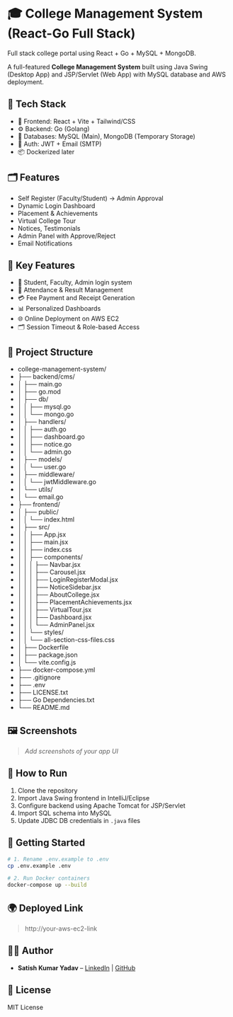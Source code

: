 # 🎓 College Management System (React-Go Full Stack)

Full stack college portal using React + Go + MySQL + MongoDB.

A full-featured **College Management System** built using Java Swing (Desktop App) and JSP/Servlet (Web App) with MySQL database and AWS deployment.

## 🔧 Tech Stack

- 🧠 Frontend: React + Vite + Tailwind/CSS
- ⚙️ Backend: Go (Golang)
- 💾 Databases: MySQL (Main), MongoDB (Temporary Storage)
- 🔐 Auth: JWT + Email (SMTP)
- 📦 Dockerized later

## 🗂️ Features

- Self Register (Faculty/Student) → Admin Approval
- Dynamic Login Dashboard
- Placement & Achievements
- Virtual College Tour
- Notices, Testimonials
- Admin Panel with Approve/Reject
- Email Notifications

## 🔑 Key Features

- 🔐 Student, Faculty, Admin login system
- 🧾 Attendance & Result Management
- 💳 Fee Payment and Receipt Generation
- 📊 Personalized Dashboards
- 🌐 Online Deployment on AWS EC2
- 🗂️ Session Timeout & Role-based Access

## 📁 Project Structure

- college-management-system/
- ├── backend/cms/
- │ ├── main.go
- │ ├── go.mod
- │ ├── db/
- │ │ ├── mysql.go
- │ │ └── mongo.go
- │ ├── handlers/
- │ │ ├── auth.go
- │ │ ├── dashboard.go
- │ │ ├── notice.go
- │ │ └── admin.go
- │ ├── models/
- │ │ └── user.go
- │ ├── middleware/
- │ │ └── jwtMiddleware.go
- │ └── utils/
- │ └── email.go
- ├── frontend/
- │ ├── public/
- │ │ └── index.html
- │ ├── src/
- │ │ ├── App.jsx
- │ │ ├── main.jsx
- │ │ ├── index.css
- │ │ ├── components/
- │ │ │ ├── Navbar.jsx
- │ │ │ ├── Carousel.jsx
- │ │ │ ├── LoginRegisterModal.jsx
- │ │ │ ├── NoticeSidebar.jsx
- │ │ │ ├── AboutCollege.jsx
- │ │ │ ├── PlacementAchievements.jsx
- │ │ │ ├── VirtualTour.jsx
- │ │ │ ├── Dashboard.jsx
- │ │ │ └── AdminPanel.jsx
- │ │ └── styles/
- │ │ └── all-section-css-files.css
- │ ├── Dockerfile
- │ ├── package.json
- │ └── vite.config.js
- ├── docker-compose.yml
- ├── .gitignore
- ├── .env
- ├── LICENSE.txt
- ├── Go Dependencies.txt
- └── README.md

## 🖼️ Screenshots

> _Add screenshots of your app UI_

## 🚀 How to Run

1. Clone the repository
2. Import Java Swing frontend in IntelliJ/Eclipse
3. Configure backend using Apache Tomcat for JSP/Servlet
4. Import SQL schema into MySQL
5. Update JDBC DB credentials in `.java` files

## 🚀 Getting Started

```bash
# 1. Rename .env.example to .env
cp .env.example .env

# 2. Run Docker containers
docker-compose up --build
```

## 🌍 Deployed Link

> http://your-aws-ec2-link

## 👨‍💻 Author

- **Satish Kumar Yadav** – [LinkedIn](https://www.linkedin.com/in/satishkumar-yadav) | [GitHub](https://github.com/satishkumar-yadav)

## 📜 License

MIT License
